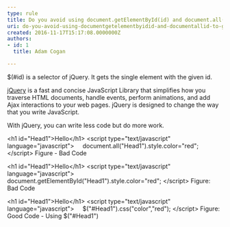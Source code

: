 ```yaml
---
type: rule
title: Do you avoid using document.getElementById(id) and document.all(id) to get a single element, instead use selector $(#id)?
uri: do-you-avoid-using-documentgetelementbyidid-and-documentallid-to-get-a-single-element-instead-use-selector-id
created: 2016-11-17T15:17:08.0000000Z
authors:
- id: 1
  title: Adam Cogan

---
```


$(#id) is a selector of jQuery. It gets the single element with the given id.

[jQuery](http&#58;//jquery.com/) is a fast and concise JavaScript Library that simplifies how you traverse HTML documents, handle events, perform animations, and add Ajax interactions to your web pages. jQuery is designed to change the way that you write JavaScript.
 
With jQuery, you can write less code but do more work.

&lt;h1 id="Head1"&gt;Hello&lt;/h1&gt; 
&lt;script type="text/javascript" language="javascript"&gt;
    document.all("Head1").style.color="red"; 
&lt;/script&gt;
Figure - Bad Code
&lt;h1 id="Head1"&gt;Hello&lt;/h1&gt; 
&lt;script type="text/javascript" language="javascript"&gt;
    document.getElementById("Head1").style.color="red"; 
&lt;/script&gt;
Figure: Bad Code
&lt;h1 id="Head1"&gt;Hello&lt;/h1&gt; 
&lt;script type="text/javascript" language="javascript"&gt;
    $("#Head1").css("color","red"); 
&lt;/script&gt;
Figure: Good Code - Using $("#Head1")
